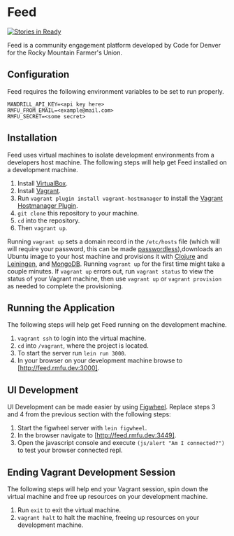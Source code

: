 # Feed

[![Stories in Ready](https://badge.waffle.io/codefordenver/rmfu-feed.png?label=ready&title=Ready)](https://waffle.io/codefordenver/rmfu-feed)

Feed is a community engagement platform developed by Code for Denver for the 
Rocky Mountain Farmer's Union.

## Configuration

Feed requires the following environment variables to be set to run properly.

````
MANDRILL_API_KEY=<api key here>
RMFU_FROM_EMAIL=<example@mail.com>
RMFU_SECRET=<some secret>
````

## Installation

Feed uses virtual machines to isolate development environments from a 
developers host machine. The following steps will help get Feed installed 
on a development machine.

1. Install [VirtualBox](https://www.virtualbox.org).
2. Install [Vagrant](https://www.vagrantup.com).
3. Run `vagrant plugin install vagrant-hostmanager` to install the [Vagrant Hostmanager Plugin](https://github.com/smdahlen/vagrant-hostmanager).
4. `git clone` this repository to your machine.
5. `cd` into the repository.
6. Then `vagrant up`.

Running `vagrant up` sets a domain record in the `/etc/hosts` file (which will 
will require your password, this can be made [passwordless](https://github.com/smdahlen/vagrant-hostmanager#passwordless-sudo)),downloads an Ubuntu image to your host machine and 
provisions it with [Clojure](http://clojure.org/) and 
[Leiningen](http://leiningen.org), and [MongoDB](https://www.mongodb.org).
Running `vagrant up` for the first time might take a couple minutes. If 
`vagrant up` errors out, run `vagrant status` to view the status of your
Vagrant machine, then use `vagrant up` or `vagrant provision` as needed to
complete the provisioning.

## Running the Application

The following steps will help get Feed running on the development machine.

1. `vagrant ssh` to login into the virtual machine.
2. `cd` into `/vagrant`, where the project is located.
3. To start the server run `lein run 3000`.
4. In your browser on your development machine browse to [http://feed.rmfu.dev:3000].

## UI Development

UI Development can be made easier by using [Figwheel](https://github.com/bhauman/lein-figwheel). 
Replace steps 3 and 4 from the previous section with the following steps:

1. Start the figwheel server with `lein figwheel`.
2. In the browser navigate to [http://feed.rmfu.dev:3449].
3. Open the javascript console and execute `(js/alert "Am I connected?")` to 
test your browser connected repl.

## Ending Vagrant Development Session

The following steps will help end your Vagrant session, spin down the virtual 
machine and free up resources on your development machine.

1. Run `exit` to exit the virtual machine.
2. `vagrant halt` to halt the machine, freeing up resources on your 
development machine.